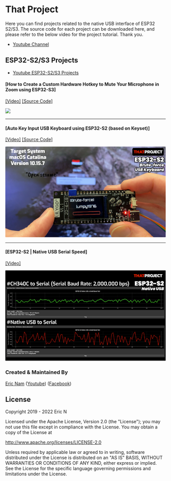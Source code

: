 # That Project

Here you can find projects related to the native USB interface of ESP32 S2/S3. The source code for each project can be downloaded here, and please refer to the below video for the project tutorial.
Thank you.
  
* [Youtube Channel](https://youtube.com/ThatProject) 

## ESP32-S2/S3 Projects

* [Youtube ESP32-S2/S3 Projects](https://www.youtube.com/playlist?list=PLnq7JUnBumAyqwFbaS0L65VFUXKTGjtpQ)

#### [How to Create a Custom Hardware Hotkey to Mute Your Microphone in Zoom using ESP32-S3]
[[Video]](https://youtu.be/u1t1nMzyvqg) [[Source Code]](https://github.com/0015/ESP32-S2-S3-Projects/tree/main/zoom_mic_muter)

<img width="600" src="https://github.com/0015/ESP32-S2-Projects/blob/main/misc/3_Zoom_Muter_USBHID.gif">

---

#### [Auto Key Input USB Keyboard using ESP32-S2 (based on Keyset)]
[[Video]](https://youtu.be/AJ1lSk_aK6M) [[Source Code]](https://github.com/0015/ESP32-S2-Projects/tree/main/Brute-force_Keyboard/Brute-force_Keyboard_0.1)

<img width="800" src="https://github.com/0015/ESP32-S2-Projects/blob/main/misc/1_brute-force_usb_keyboard.png">

---

#### [ESP32-S2 | Native USB Serial Speed]
[[Video]](https://youtu.be/-O-Bvscjx14)

<img width="800" src="https://github.com/0015/ESP32-S2-Projects/blob/main/misc/0_native_usb_speed_test.png">


### Created & Maintained By

[Eric Nam](https://github.com/0015)
([Youtube](https://youtube.com/c/ThatProject))
([Facebook](https://www.facebook.com/groups/138965931539175))


## License

Copyright 2019 - 2022 Eric N

Licensed under the Apache License, Version 2.0 (the "License");
you may not use this file except in compliance with the License.
You may obtain a copy of the License at

http://www.apache.org/licenses/LICENSE-2.0

Unless required by applicable law or agreed to in writing, software
distributed under the License is distributed on an "AS IS" BASIS,
WITHOUT WARRANTIES OR CONDITIONS OF ANY KIND, either express or implied.
See the License for the specific language governing permissions and
limitations under the License.
